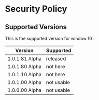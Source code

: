 # Security Policy

## Supported Versions

This is the supported version for window 10 :

| Version | Supported          |
|---------|--------------------|
| 1.0.1.81 Alpha | released |
| 1.0.1.80 Alpha | not here |
| 1.0.1.10 Alpha | not here |
| 1.0.1.00 Alpha | not usable |
| 1.0.0.00 Alpha | not usable |
